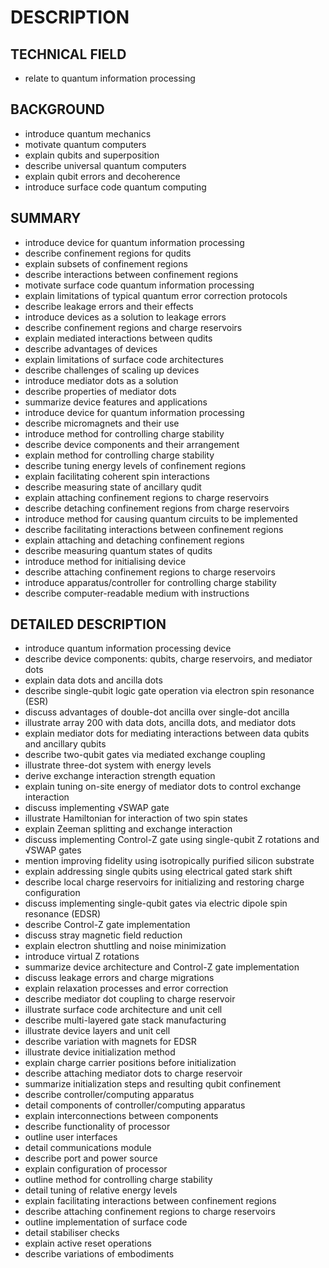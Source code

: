 # DESCRIPTION

## TECHNICAL FIELD

- relate to quantum information processing

## BACKGROUND

- introduce quantum mechanics
- motivate quantum computers
- explain qubits and superposition
- describe universal quantum computers
- explain qubit errors and decoherence
- introduce surface code quantum computing

## SUMMARY

- introduce device for quantum information processing
- describe confinement regions for qudits
- explain subsets of confinement regions
- describe interactions between confinement regions
- motivate surface code quantum information processing
- explain limitations of typical quantum error correction protocols
- describe leakage errors and their effects
- introduce devices as a solution to leakage errors
- describe confinement regions and charge reservoirs
- explain mediated interactions between qudits
- describe advantages of devices
- explain limitations of surface code architectures
- describe challenges of scaling up devices
- introduce mediator dots as a solution
- describe properties of mediator dots
- summarize device features and applications
- introduce device for quantum information processing
- describe micromagnets and their use
- introduce method for controlling charge stability
- describe device components and their arrangement
- explain method for controlling charge stability
- describe tuning energy levels of confinement regions
- explain facilitating coherent spin interactions
- describe measuring state of ancillary qudit
- explain attaching confinement regions to charge reservoirs
- describe detaching confinement regions from charge reservoirs
- introduce method for causing quantum circuits to be implemented
- describe facilitating interactions between confinement regions
- explain attaching and detaching confinement regions
- describe measuring quantum states of qudits
- introduce method for initialising device
- describe attaching confinement regions to charge reservoirs
- introduce apparatus/controller for controlling charge stability
- describe computer-readable medium with instructions

## DETAILED DESCRIPTION

- introduce quantum information processing device
- describe device components: qubits, charge reservoirs, and mediator dots
- explain data dots and ancilla dots
- describe single-qubit logic gate operation via electron spin resonance (ESR)
- discuss advantages of double-dot ancilla over single-dot ancilla
- illustrate array 200 with data dots, ancilla dots, and mediator dots
- explain mediator dots for mediating interactions between data qubits and ancillary qubits
- describe two-qubit gates via mediated exchange coupling
- illustrate three-dot system with energy levels
- derive exchange interaction strength equation
- explain tuning on-site energy of mediator dots to control exchange interaction
- discuss implementing √SWAP gate
- illustrate Hamiltonian for interaction of two spin states
- explain Zeeman splitting and exchange interaction
- discuss implementing Control-Z gate using single-qubit Z rotations and √SWAP gates
- mention improving fidelity using isotropically purified silicon substrate
- explain addressing single qubits using electrical gated stark shift
- describe local charge reservoirs for initializing and restoring charge configuration
- discuss implementing single-qubit gates via electric dipole spin resonance (EDSR)
- describe Control-Z gate implementation
- discuss stray magnetic field reduction
- explain electron shuttling and noise minimization
- introduce virtual Z rotations
- summarize device architecture and Control-Z gate implementation
- discuss leakage errors and charge migrations
- explain relaxation processes and error correction
- describe mediator dot coupling to charge reservoir
- illustrate surface code architecture and unit cell
- describe multi-layered gate stack manufacturing
- illustrate device layers and unit cell
- describe variation with magnets for EDSR
- illustrate device initialization method
- explain charge carrier positions before initialization
- describe attaching mediator dots to charge reservoir
- summarize initialization steps and resulting qubit confinement
- describe controller/computing apparatus
- detail components of controller/computing apparatus
- explain interconnections between components
- describe functionality of processor
- outline user interfaces
- detail communications module
- describe port and power source
- explain configuration of processor
- outline method for controlling charge stability
- detail tuning of relative energy levels
- explain facilitating interactions between confinement regions
- describe attaching confinement regions to charge reservoirs
- outline implementation of surface code
- detail stabiliser checks
- explain active reset operations
- describe variations of embodiments

